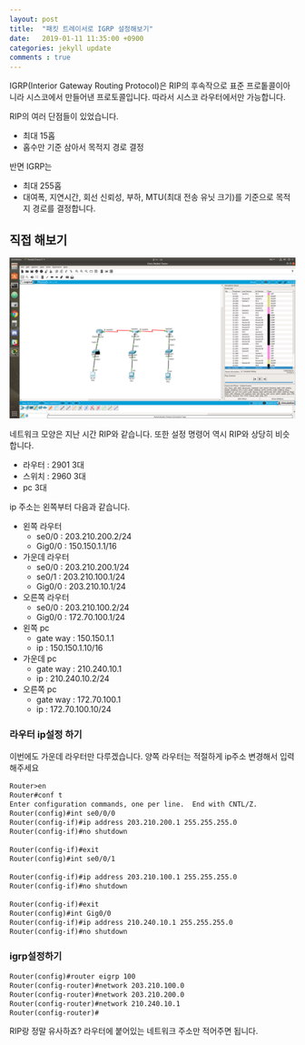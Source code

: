 ```yaml
---
layout: post
title:  "패킷 트레이서로 IGRP 설정해보기"
date:   2019-01-11 11:35:00 +0900
categories: jekyll update
comments : true
---
```

IGRP(Interior Gateway Routing Protocol)은 RIP의 후속작으로 표준 프로톹콜이아니라 시스코에서 만들어낸 프로토콜입니다. 따라서 시스코 라우터에서만 가능합니다.

RIP의 여러 단점들이 있었습니다.
- 최대 15홉
- 홉수만 기준 삼아서 목적지 경로 결정

반면 IGRP는
- 최대 255홉
- 대여폭, 지연시간, 회선 신뢰성, 부하, MTU(최대 전송 유닛 크기)를 기준으로 목적지 경로를 결정합니다.

## 직접 해보기

![전체 구도](https://github.com/gwnuysw/gwnuysw.github.io/blob/master/_images/packetTracer/igrp/%EC%A0%84%EC%B2%B4%EA%B5%AC%EB%8F%84.png?raw=true)

네트워크 모양은 지난 시간 RIP와 같습니다. 또한 설정 명령어 역시 RIP와 상당히 비슷합니다.

- 라우터 : 2901 3대
- 스위치 : 2960 3대
- pc 3대

ip 주소는 왼쪽부터 다음과 같습니다.

- 왼쪽 라우터
  - se0/0 : 203.210.200.2/24
  - Gig0/0 : 150.150.1.1/16
- 가운데 라우터
  - se0/0 : 203.210.200.1/24
  - se0/1 : 203.210.100.1/24
  - Gig0/0 : 203.210.10.1/24
- 오른쪽 라우터
  - se0/0 : 203.210.100.2/24
  - Gig0/0 : 172.70.100.1/24
- 왼쪽 pc
  - gate way : 150.150.1.1
  - ip : 150.150.1.10/16
- 가운데 pc
  - gate way : 210.240.10.1
  - ip : 210.240.10.2/24
- 오른쪽 pc
  - gate way : 172.70.100.1
  - ip : 172.70.100.10/24

### 라우터 ip설정 하기

이번에도 가운데 라우터만 다루겠습니다. 양쪽 라우터는 적절하게 ip주소 변경해서 입력해주세요
```
Router>en
Router#conf t
Enter configuration commands, one per line.  End with CNTL/Z.
Router(config)#int se0/0/0
Router(config-if)#ip address 203.210.200.1 255.255.255.0
Router(config-if)#no shutdown

Router(config-if)#exit
Router(config)#int se0/0/1

Router(config-if)#ip address 203.210.100.1 255.255.255.0
Router(config-if)#no shutdown

Router(config-if)#exit
Router(config)#int Gig0/0
Router(config-if)#ip address 210.240.10.1 255.255.255.0
Router(config-if)#no shutdown
```

### igrp설정하기

```
Router(config)#router eigrp 100
Router(config-router)#network 203.210.100.0
Router(config-router)#network 203.210.200.0
Router(config-router)#network 210.240.10.1
Router(config-router)#
```

RIP랑 정말 유사하죠? 라우터에 붙어있는 네트워크 주소만 적어주면 됩니다.
